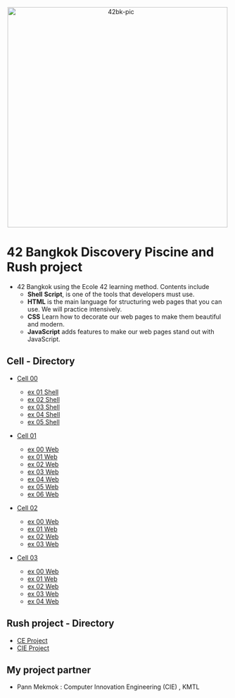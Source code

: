 <p align="center">
<img width="500" alt="42bk-pic" src="https://github.com/janrainjer/introduction-to-computer-engineering-lab/assets/88389821/4f9f420c-3df2-4f94-8a6c-11248d5f6a2a">
</p>

# 42 Bangkok Discovery Piscine and Rush project
- 42 Bangkok using the Ecole 42 learning method. Contents include
  - **Shell** **Script**, is one of the tools that developers must use.
  - **HTML** is the main language for structuring web pages that you can use. We will practice intensively.
  - **CSS** Learn how to decorate our web pages to make them beautiful and modern.
  - **JavaScript** adds features to make our web pages stand out with JavaScript.
    
## Cell - Directory
- [Cell 00](cell-00)
  - [ex 01 Shell](cell-00/ex01)
  - [ex 02 Shell](cell-00/ex02)
  - [ex 03 Shell](cell-00/ex03)
  - [ex 04 Shell](cell-00/ex04)
  - [ex 05 Shell](cell-00/ex05)
 
- [Cell 01](cell-01) 
  - [ex 00 Web](cell-01/ex00)
  - [ex 01 Web](cell-01/ex01)
  - [ex 02 Web](cell-01/ex02)
  - [ex 03 Web](cell-01/ex03)
  - [ex 04 Web](cell-01/ex04)
  - [ex 05 Web](cell-01/ex05)
  - [ex 06 Web](cell-01/ex06)
 
- [Cell 02](cell-02)
  - [ex 00 Web](cell-02/ex00)
  - [ex 01 Web](cell-02/ex01)
  - [ex 02 Web](cell-02/ex02)
  - [ex 03 Web](cell-02/ex03)

- [Cell 03](cell-03)
  - [ex 00 Web](cell-03/ex00)
  - [ex 01 Web](cell-03/ex01)
  - [ex 02 Web](cell-03/ex02)
  - [ex 03 Web](cell-03/ex03)
  - [ex 04 Web](cell-03/ex04)

## Rush project - Directory
- [CE Project](ce-project)
- [CIE Project](cie-project)
  
## My project partner
- Pann Mekmok : Computer Innovation Engineering (CIE) , KMTL
